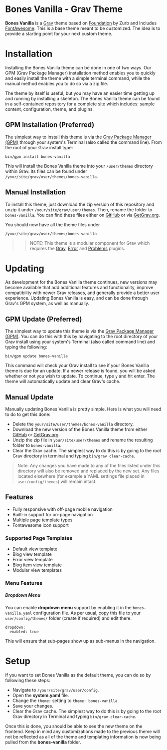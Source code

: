 # Bones Vanilla - Grav Theme

**Bones Vanilla** is a [Grav](http://getgrav.org) theme based on [Foundation](http://foundation.zurb.com/) by Zurb and Includes [FontAwesome](https://fortawesome.github.io/Font-Awesome/). This is a base theme meant to be customized. The idea is to provide a starting point for your next custom theme.

# Installation

Installing the Bones Vanilla theme can be done in one of two ways. Our GPM (Grav Package Manager) installation method enables you to quickly and easily install the theme with a simple terminal command, while the manual method enables you to do so via a zip file. 

The theme by itself is useful, but you may have an easier time getting up and running by installing a skeleton. The Bones Vanilla theme can be found in a self-contained repository for a complete site which includes: sample content, configuration, theme, and plugins.

## GPM Installation (Preferred)

The simplest way to install this theme is via the [Grav Package Manager (GPM)](http://learn.getgrav.org/advanced/grav-gpm) through your system's Terminal (also called the command line).  From the root of your Grav install type:

    bin/gpm install bones-vanilla

This will install the Bones Vanilla theme into your `/user/themes` directory within Grav. Its files can be found under `/your/site/grav/user/themes/bones-vanilla`.

## Manual Installation

To install this theme, just download the zip version of this repository and unzip it under `/your/site/grav/user/themes`. Then, rename the folder to `bones-vanilla`. You can find these files either on [GitHub](https://github.com/getgrav/grav-theme-bones-vanilla) or via [GetGrav.org](http://getgrav.org/downloads/themes).

You should now have all the theme files under

    /your/site/grav/user/themes/bones-vanilla

>> NOTE: This theme is a modular component for Grav which requires the [Grav](http://github.com/getgrav/grav), [Error](https://github.com/getgrav/grav-theme-error) and [Problems](https://github.com/getgrav/grav-plugin-problems) plugins.

# Updating

As development for the Bones Vanilla theme continues, new versions may become available that add additional features and functionality, improve compatibility with newer Grav releases, and generally provide a better user experience. Updating Bones Vanilla is easy, and can be done through Grav's GPM system, as well as manually.

## GPM Update (Preferred)

The simplest way to update this theme is via the [Grav Package Manager (GPM)](http://learn.getgrav.org/advanced/grav-gpm). You can do this with this by navigating to the root directory of your Grav install using your system's Terminal (also called command line) and typing the following:

    bin/gpm update bones-vanilla

This command will check your Grav install to see if your Bones Vanilla theme is due for an update. If a newer release is found, you will be asked whether or not you wish to update. To continue, type `y` and hit enter. The theme will automatically update and clear Grav's cache.

## Manual Update

Manually updating Bones Vanilla is pretty simple. Here is what you will need to do to get this done:

* Delete the `your/site/user/themes/bones-vanilla` directory.
* Download the new version of the Bones Vanilla theme from either [GitHub](https://github.com/getgrav/grav-theme-bones-vanilla) or [GetGrav.org](http://getgrav.org/downloads/themes#extras).
* Unzip the zip file in `your/site/user/themes` and rename the resulting folder to `bones-vanilla`.
* Clear the Grav cache. The simplest way to do this is by going to the root Grav directory in terminal and typing `bin/grav clear-cache`.

> Note: Any changes you have made to any of the files listed under this directory will also be removed and replaced by the new set. Any files located elsewhere (for example a YAML settings file placed in `user/config/themes`) will remain intact.

## Features

* Fully responsive with off-page mobile navigation
* Built-in support for on-page navigation
* Multiple page template types
* Fontawesome icon support

### Supported Page Templates

* Default view template
* Blog view template
* Error view template
* Blog item view template
* Modular view templates

### Menu Features

##### Dropdown Menu

You can enable **dropdown menu** support by enabling it in the `bones-vanilla.yaml` configuration file. As per usual, copy this file to your `user/config/themes/` folder (create if required) and edit there.

```
dropdown:
  enabled: true
```

This will ensure that sub-pages show up as sub-menus in the navigation.

# Setup

If you want to set Bones Vanilla as the default theme, you can do so by following these steps:

* Navigate to `/your/site/grav/user/config`.
* Open the **system.yaml** file.
* Change the `theme:` setting to `theme: bones-vanilla`.
* Save your changes.
* Clear the Grav cache. The simplest way to do this is by going to the root Grav directory in Terminal and typing `bin/grav clear-cache`.

Once this is done, you should be able to see the new theme on the frontend. Keep in mind any customizations made to the previous theme will not be reflected as all of the theme and templating information is now being pulled from the **bones-vanilla** folder.
